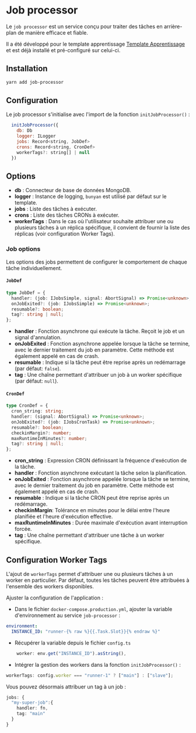 # Job processor

Le `job processor` est un service conçu pour traiter des tâches en arrière-plan de manière efficace et fiable.

Il a été développé pour le template apprentissage [Template Apprentissage](https://github.com/mission-apprentissage/template-apprentissage) et est déjà installé et pré-configuré sur celui-ci.

## Installation

```bash
yarn add job-processor
```

## Configuration

Le job processor s'initialise avec l'import de la fonction `initJobProcessor()` :

```js
  initJobProcessor({
    db: Db
    logger: ILogger
    jobs: Record<string, JobDef>
    crons: Record<string, CronDef>
    workerTags?: string[] | null
  })
```

## Options

- **db** : Connecteur de base de données MongoDB.
- **logger** : Instance de logging, `bunyan` est utilisé par défaut sur le template.
- **jobs** : Liste des tâches à exécuter.
- **crons** : Liste des tâches CRONs à exécuter.
- **workerTags** : Dans le cas où l'utilisateur souhaite attribuer une ou plusieurs tâches à un réplica spécifique, il convient de fournir la liste des réplicas (voir configuration Worker Tags).

### Job options

Les options des jobs permettent de configurer le comportement de chaque tâche individuellement.

#### `JobDef`

```ts
type JobDef = {
  handler: (job: IJobsSimple, signal: AbortSignal) => Promise<unknown>;
  onJobExited?: (job: IJobsSimple) => Promise<unknown>;
  resumable?: boolean;
  tag?: string | null;
};
```

- **handler** : Fonction asynchrone qui exécute la tâche. Reçoit le job et un signal d'annulation.
- **onJobExited** : Fonction asynchrone appelée lorsque la tâche se termine, avec le dernier traitement du job en paramètre. Cette méthode est également appelé en cas de crash.
- **resumable** : Indique si la tâche peut être reprise après un redémarrage (par défaut: `false`).
- **tag** : Une chaîne permettant d'attribuer un job à un worker spécifique (par défaut: `null`).

#### `CronDef`

```ts
type CronDef = {
  cron_string: string;
  handler: (signal: AbortSignal) => Promise<unknown>;
  onJobExited?: (job: IJobsCronTask) => Promise<unknown>;
  resumable?: boolean;
  checkinMargin?: number;
  maxRuntimeInMinutes?: number;
  tag?: string | null;
};
```

- **cron_string** : Expression CRON définissant la fréquence d'exécution de la tâche.
- **handler** : Fonction asynchrone exécutant la tâche selon la planification.
- **onJobExited** : Fonction asynchrone appelée lorsque la tâche se termine, avec le dernier traitement du job en paramètre. Cette méthode est également appelé en cas de crash.
- **resumable** : Indique si la tâche CRON peut être reprise après un redémarrage.
- **checkinMargin**: Tolérance en minutes pour le délai entre l'heure planifiée et l'heure d'exécution effective.
- **maxRuntimeInMinutes** : Durée maximale d'exécution avant interruption forcée.
- **tag** : Une chaîne permettant d'attribuer une tâche à un worker spécifique.

## Configuration Worker Tags

L'ajout de `workerTags` permet d'attribuer une ou plusieurs tâches à un worker en particulier.
Par défaut, toutes les tâches peuvent être attribuées à l'ensemble des workers disponibles.

Ajuster la configuration de l'application :

- Dans le fichier `docker-compose.production.yml`, ajouter la variable d'environnement au service `job-processor` :

```yaml
environment:
  INSTANCE_ID: "runner-{% raw %}{{.Task.Slot}}{% endraw %}"
```

- Récupérer la variable depuis le fichier `config.ts`

```ts
    worker: env.get("INSTANCE_ID").asString(),
```

- Intégrer la gestion des workers dans la fonction `initJobProcessor()` :

```ts
workerTags: config.worker === "runner-1" ? ["main"] : ["slave"];
```

Vous pouvez désormais attribuer un tag à un job :

```ts
jobs: {
  "my-super-job":{
    handler: fn,
    tag: "main"
  }
}
```
